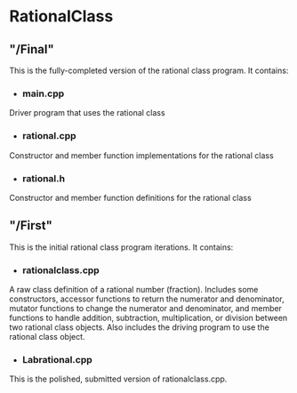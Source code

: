 # RationalClass

## "/Final" 
This is the fully-completed version of the rational class program. It contains:
  * ### main.cpp
   Driver program that uses the rational class
  * ### rational.cpp
   Constructor and member function implementations for the rational class
  * ### rational.h
   Constructor and member function definitions for the rational class

## "/First"
This is the initial rational class program iterations. It contains:
  * ### rationalclass.cpp
   A raw class definition of a rational number (fraction). Includes some constructors, accessor functions to return the numerator and denominator, mutator functions to change the numerator and denominator, and member functions to handle addition, subtraction, multiplication, or division between two rational class objects. Also includes the driving program to use the rational class object.

  * ### Labrational.cpp
   This is the polished, submitted version of rationalclass.cpp.
